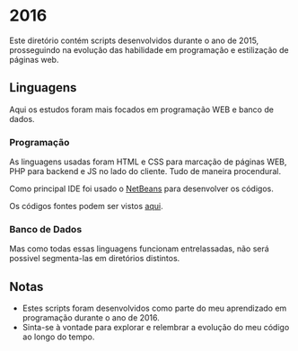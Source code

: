 # 2016

Este diretório contém scripts desenvolvidos durante o ano de 2015, prosseguindo na evolução das habilidade em 
programação e estilização de páginas web.

## Linguagens

Aqui os estudos foram mais focados em programação WEB e banco de dados.

### Programação

As linguagens usadas foram HTML e CSS para marcação de páginas WEB, PHP para backend e JS no lado do cliente. Tudo de maneira procendural.

Como principal IDE foi usado o [NetBeans](https://www.oracle.com/br/tools/technologies/netbeans-ide.html) para desenvolver os códigos.

Os códigos fontes podem ser vistos [aqui](./programming).

### Banco de Dados

Mas como todas essas linguagens funcionam entrelassadas, não será possivel segmenta-las em diretórios distintos.

## Notas

- Estes scripts foram desenvolvidos como parte do meu aprendizado em programação durante o ano de 2016.
- Sinta-se à vontade para explorar e relembrar a evolução do meu código ao longo do tempo.
